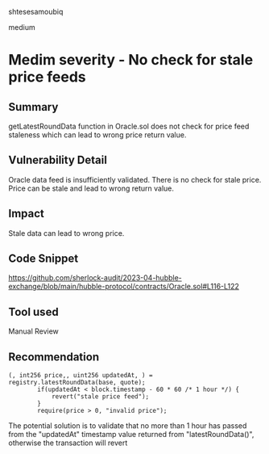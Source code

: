 shtesesamoubiq

medium

# Medim severity - No check for stale price feeds

## Summary

getLatestRoundData function in Oracle.sol does not check for price feed staleness which can lead to wrong price return value.

## Vulnerability Detail
Oracle data feed is insufficiently validated. There is no check for stale price. Price can be stale and lead to wrong return value.

## Impact
Stale data can lead to wrong price.

## Code Snippet
https://github.com/sherlock-audit/2023-04-hubble-exchange/blob/main/hubble-protocol/contracts/Oracle.sol#L116-L122
## Tool used

Manual Review

## Recommendation
```solidity
(, int256 price,, uint256 updatedAt, ) = registry.latestRoundData(base, quote);
        if(updatedAt < block.timestamp - 60 * 60 /* 1 hour */) {
            revert("stale price feed");
        } 
        require(price > 0, "invalid price");
```

The potential solution is to validate that no more than 1 hour has passed from the "updatedAt" timestamp value returned from "latestRoundData()", otherwise the transaction will revert